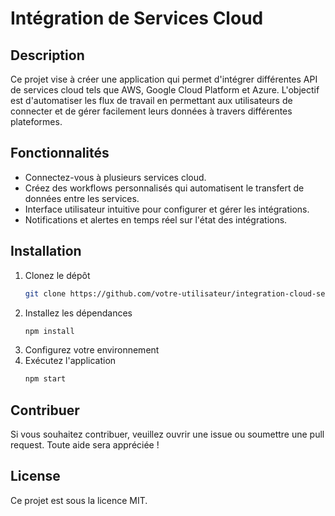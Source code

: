 # Intégration de Services Cloud

## Description
Ce projet vise à créer une application qui permet d'intégrer différentes API de services cloud tels que AWS, Google Cloud Platform et Azure. L'objectif est d'automatiser les flux de travail en permettant aux utilisateurs de connecter et de gérer facilement leurs données à travers différentes plateformes.

## Fonctionnalités
- Connectez-vous à plusieurs services cloud.
- Créez des workflows personnalisés qui automatisent le transfert de données entre les services.
- Interface utilisateur intuitive pour configurer et gérer les intégrations.
- Notifications et alertes en temps réel sur l'état des intégrations.

## Installation
1. Clonez le dépôt
   ```bash
   git clone https://github.com/votre-utilisateur/integration-cloud-services.git
   ```
2. Installez les dépendances
   ```bash
   npm install
   ```
3. Configurez votre environnement
4. Exécutez l'application
   ```bash
   npm start
   ```

## Contribuer
Si vous souhaitez contribuer, veuillez ouvrir une issue ou soumettre une pull request. Toute aide sera appréciée !

## License
Ce projet est sous la licence MIT.